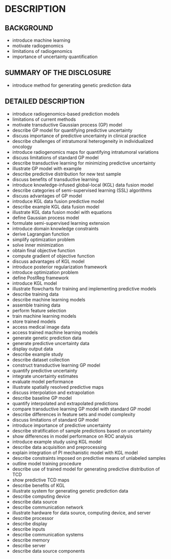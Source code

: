 # DESCRIPTION

## BACKGROUND

- introduce machine learning
- motivate radiogenomics
- limitations of radiogenomics
- importance of uncertainty quantification

## SUMMARY OF THE DISCLOSURE

- introduce method for generating genetic prediction data

## DETAILED DESCRIPTION

- introduce radiogenomics-based prediction models
- limitations of current methods
- motivate transductive Gaussian process (GP) model
- describe GP model for quantifying predictive uncertainty
- discuss importance of predictive uncertainty in clinical practice
- describe challenges of intratumoral heterogeneity in individualized oncology
- introduce radiogenomics maps for quantifying intratumoral variations
- discuss limitations of standard GP model
- describe transductive learning for minimizing predictive uncertainty
- illustrate GP model with example
- describe predictive distribution for new test sample
- discuss benefits of transductive learning
- introduce knowledge-infused global-local (KGL) data fusion model
- describe categories of semi-supervised learning (SSL) algorithms
- discuss advantages of GP model
- introduce KGL data fusion predictive model
- describe example KGL data fusion model
- illustrate KGL data fusion model with equations
- define Gaussian process model
- formulate semi-supervised learning extension
- introduce domain knowledge constraints
- derive Lagrangian function
- simplify optimization problem
- solve inner minimization
- obtain final objective function
- compute gradient of objective function
- discuss advantages of KGL model
- introduce posterior regularization framework
- introduce optimization problem
- define PostReg framework
- introduce KGL model
- illustrate flowcharts for training and implementing predictive models
- describe training data
- describe machine learning models
- assemble training data
- perform feature selection
- train machine learning models
- store trained models
- access medical image data
- access trained machine learning models
- generate genetic prediction data
- generate predictive uncertainty data
- display output data
- describe example study
- describe dataset collection
- construct transductive learning GP model
- quantify predictive uncertainty
- integrate uncertainty estimates
- evaluate model performance
- illustrate spatially resolved predictive maps
- discuss interpolation and extrapolation
- describe baseline GP model
- quantify interpolated and extrapolated predictions
- compare transductive learning GP model with standard GP model
- describe differences in feature sets and model complexity
- discuss limitations of standard GP model
- introduce importance of predictive uncertainty
- describe stratification of sample predictions based on uncertainty
- show differences in model performance on ROC analysis
- introduce example study using KGL model
- describe data acquisition and preprocessing
- explain integration of PI mechanistic model with KGL model
- describe constraints imposed on predictive means of unlabeled samples
- outline model training procedure
- describe use of trained model for generating predictive distribution of TCD
- show predictive TCD maps
- describe benefits of KGL
- illustrate system for generating genetic prediction data
- describe computing device
- describe data source
- describe communication network
- illustrate hardware for data source, computing device, and server
- describe processor
- describe display
- describe inputs
- describe communication systems
- describe memory
- describe server
- describe data source components

